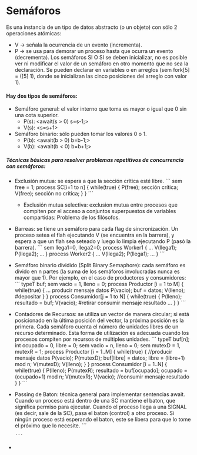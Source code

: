 # Semáforos

Es una instancia de un tipo de datos abstracto (o un objeto) con sólo 2 operaciones atómicas:
- V -> señala la ocurrencia de un evento (incrementa).
- P -> se usa para demorar un proceso hasta que ocurra un evento (decrementa).
Los semáforos SI O SI se deben inicializar, no es posible ver ni modificar el valor de un semáforo en otro momento que no sea la declaración. Se pueden declarar en variables o en arreglos (sem fork[5] = ([5] 1), donde se inicializan las cinco posiciones del arreglo con valor 1).

#### Hay dos tipos de semáforos:
- Semáforo general: el valor interno que toma es mayor o igual que 0 sin una cota superior.
  - P(s): <await(s > 0) s=s-1;>
  - V(s): <s=s+1>
- Semáforo binario: sólo pueden tomar los valores 0 o 1.
  - P(b): <await(b > 0) b=b-1;>
  - V(b): <await(b < 0) b=b+1;>

##### Técnicas básicas para resolver problemas repetitivos de concurrencia con semáforos:
- Exclusión mutua: se espera a que la sección crítica esté libre.
      ´´´
      sem free = 1;
      process SC[i=1 to n]
      {
        while(true)
        { P(free);
          sección crítica;
          V(free);
          sección no crítica;
        }
      }
      ´´´
  - Exclusión mutua selectiva: exclusion mutua entre procesos que compiten por el acceso a conjuntos superpuestos de variables compartidas: Problema de los filósofos.
- Barreas: se tiene un semáforo para cada flag de sincronización. Un proceso setea el flah ejecutando V (se encuentra en la barrera), y espera a que un flah sea seteado y luego lo limpia ejecutando P (pasó la barrera).
      ´´´
      sem llega1=0, llega2=0;
      process Worker1
      { ...
        V(llega1); P(llega2);
        ...
      }
      process Worker2
      { ...
        V(llega2); P(llega1);
        ...
      }
      ´´´
- Semáforo binario dividido (Split Binary Semaphore): cada semáforo es divido en n partes (la suma de los semáforos involucradas nunca es mayor que 1). Por ejemplo, en el caso de productores y consumidores:
      ´´´
      typeT buf; sem vacio = 1, lleno = 0;
      process Productor [i = 1 to M]
      { while(true)
        { ...
          producir mensaje datos
          P(vacio); buf = datos; V(lleno); #depositar
        }
      }
      process Consumidor[j = 1 to N]
      { while(true)
        { P(lleno); resultado = buf; V(vacio); #retirar
          consumir mensaje resultado
          ...
        }
      }
      ´´´
- Contadores de Recursos: se utiliza un vector de manera circular; si está posicionado en la última posición del vector, la próxima posición es la primera. Cada semáforo cuenta el número de unidades libres de un recurso determinado. Esta forma de utilización es adecuada cuando los procesos compiten por recursos de múltiples unidades.
    ´´´
      typeT buf[n]; int ocupado = 0, libre = 0;
      sem vacio = n, lleno = 0;
      sem mutexD = 1, mutexR = 1;
      process Productor [i = 1..M]
      { while(true)
        { //producir mensaje datos
          P(vacio);
          P(mutexD); buf[libre] = datos; libre = (libre+1) mod n; V(mutexD);
          V(lleno);
        }
      }
      process Consumidor [i = 1..N]
      { while(true)
        { P(lleno);
          P(mutexR); resultado = buf[ocupado]; ocupado = (ocupado+1) mod n; V(mutexR);
          V(vacio);
          //consumir mensaje resultado
        }
      }
    ´´´
- Passing de Baton: técnica general para implementar sentencias await. Cuando un proceso está dentro de una SC mantiene el baton, que significa permiso para ejecutar. Cuando el proceso llega a una SIGNAL (es decir, sale de la SC), pasa el baton (control) a otro proceso. Si ningún proceso está esperando el baton, este se libera para que lo tome el próximo que lo necesite.
      ´´´
      
      ´´´
- 